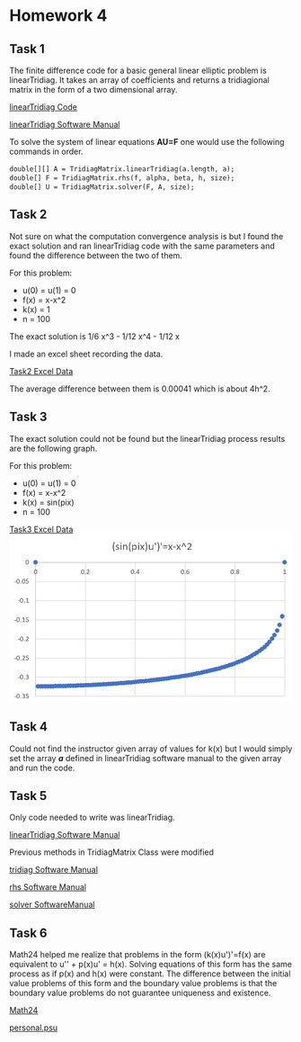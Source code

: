 # Homework 4

## Task 1

The finite difference code for a basic general linear elliptic problem is linearTridiag. It takes an array of coefficients and returns a 
tridiagional matrix in the form of a two dimensional array.

[linearTridiag Code]()

[linearTridiag Software Manual](https://github.com/clarissalabrum/math5620/blob/master/homework/hw4/linearTridiag.md)

To solve the system of linear equations **AU=F** one would use the following 
commands in order.

    double[][] A = TridiagMatrix.linearTridiag(a.length, a);
    double[] F = TridiagMatrix.rhs(f, alpha, beta, h, size);
    double[] U = TridiagMatrix.solver(F, A, size);

## Task 2

Not sure on what the computation convergence analysis is but I found the
exact solution and ran linearTridiag code with the same parameters and found the difference
between the two of them.

For this problem:
* u(0) = u(1) = 0
* f(x) = x-x^2
* k(x) = 1
* n = 100

The exact solution is 1/6 x^3 - 1/12 x^4 - 1/12 x

I made an excel sheet recording the data.

[Task2 Excel Data]()

The average difference between them is 0.00041 which is about 4h^2.

## Task 3

The exact solution could not be found but the linearTridiag process
results are the following graph.

For this problem:
* u(0) = u(1) = 0
* f(x) = x-x^2
* k(x) = sin(pix)
* n = 100

[Task3 Excel Data]()
![Task3](Task3.png)

## Task 4

Could not find the instructor given array of values for k(x) but I would
simply set the array ***a*** defined in linearTridiag software manual to the 
given array and run the code.
    
## Task 5

Only code needed to write was linearTridiag.

[linearTridiag Software Manual]()

Previous methods in TridiagMatrix Class were modified

[tridiag Software Manual]()

[rhs Software Manual]()

[solver SoftwareManual]()

## Task 6

Math24 helped me realize that problems in the form (k(x)u')'=f(x) are 
equivalent to u'' + p(x)u' = h(x). Solving equations of this form has the 
same process as if p(x) and h(x) were constant. The difference between
the initial value problems of this form and the boundary value problems
is that the boundary value problems do not guarantee uniqueness and existence.

[Math24](https://www.math24.net/second-order-linear-homogeneous-differential-equations-constant-coefficients/)

[personal.psu](http://www.personal.psu.edu/sxt104/class/Math251/Notes-2nd%20order%20ODE%20pt1.pdf)